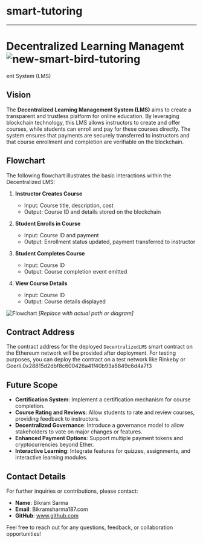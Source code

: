 # smart-tutoring

---

# Decentralized Learning Managemt![new-smart-bird-tutoring](https://github.com/user-attachments/assets/fa4d188e-3f8d-43dc-9c7b-82c4124481e0)
ent System (LMS)

## Vision

The **Decentralized Learning Management System (LMS)** aims to create a transparent and trustless platform for online education. By leveraging blockchain technology, this LMS allows instructors to create and offer courses, while students can enroll and pay for these courses directly. The system ensures that payments are securely transferred to instructors and that course enrollment and completion are verifiable on the blockchain.

## Flowchart

The following flowchart illustrates the basic interactions within the Decentralized LMS:

1. **Instructor Creates Course**
   - Input: Course title, description, cost
   - Output: Course ID and details stored on the blockchain

2. **Student Enrolls in Course**
   - Input: Course ID and payment
   - Output: Enrollment status updated, payment transferred to instructor

3. **Student Completes Course**
   - Input: Course ID
   - Output: Course completion event emitted

4. **View Course Details**
   - Input: Course ID
   - Output: Course details displayed

![Flowchart](path/to/flowchart.png) *[Replace with actual path or diagram]*

## Contract Address

The contract address for the deployed `DecentralizedLMS` smart contract on the Ethereum network will be provided after deployment. For testing purposes, you can deploy the contract on a test network like Rinkeby or Goerli.0x28815d2dbf8c600426a41f40b93a8849c6d4a7f3

## Future Scope

- **Certification System**: Implement a certification mechanism for course completion.
- **Course Rating and Reviews**: Allow students to rate and review courses, providing feedback to instructors.
- **Decentralized Governance**: Introduce a governance model to allow stakeholders to vote on major changes or features.
- **Enhanced Payment Options**: Support multiple payment tokens and cryptocurrencies beyond Ether.
- **Interactive Learning**: Integrate features for quizzes, assignments, and interactive learning modules.

## Contact Details

For further inquiries or contributions, please contact:

- **Name**: Bikram Sarma
- **Email**: Bikramsharma187.com
- **GitHub**: www.github.com

Feel free to reach out for any questions, feedback, or collaboration opportunities!

